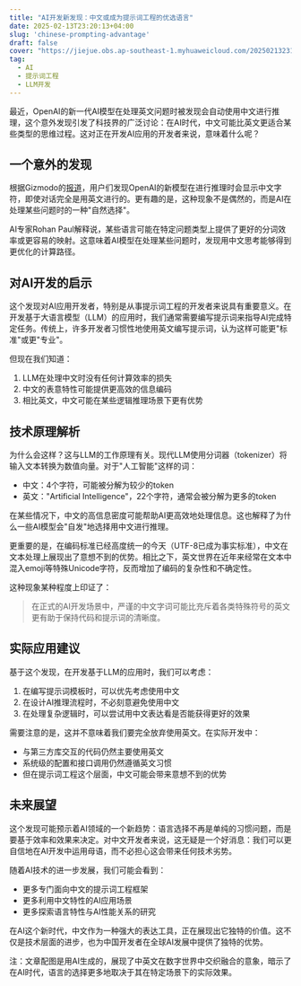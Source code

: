 ```yaml
---
title: "AI开发新发现：中文或成为提示词工程的优选语言"
date: 2025-02-13T23:20:13+04:00
slug: 'chinese-prompting-advantage'
draft: false
cover: "https://jiejue.obs.ap-southeast-1.myhuaweicloud.com/20250213231817670.webp"
tag:
  - AI
  - 提示词工程
  - LLM开发
---
```


最近，OpenAI的新一代AI模型在处理英文问题时被发现会自动使用中文进行推理，这个意外发现引发了科技界的广泛讨论：在AI时代，中文可能比英文更适合某些类型的思维过程。这对正在开发AI应用的开发者来说，意味着什么呢？

<!--more-->

## 一个意外的发现

根据Gizmodo的[报道](https://gizmodo.com/why-does-chatgpts-algorithm-think-in-chinese-2000550311)，用户们发现OpenAI的新模型在进行推理时会显示中文字符，即使对话完全是用英文进行的。更有趣的是，这种现象不是偶然的，而是AI在处理某些问题时的一种"自然选择"。

AI专家Rohan Paul解释说，某些语言可能在特定问题类型上提供了更好的分词效率或更容易的映射。这意味着AI模型在处理某些问题时，发现用中文思考能够得到更优化的计算路径。

## 对AI开发的启示

这个发现对AI应用开发者，特别是从事提示词工程的开发者来说具有重要意义。在开发基于大语言模型（LLM）的应用时，我们通常需要编写提示词来指导AI完成特定任务。传统上，许多开发者习惯性地使用英文编写提示词，认为这样可能更"标准"或更"专业"。

但现在我们知道：

1. LLM在处理中文时没有任何计算效率的损失
2. 中文的表意特性可能提供更高效的信息编码
3. 相比英文，中文可能在某些逻辑推理场景下更有优势

## 技术原理解析

为什么会这样？这与LLM的工作原理有关。现代LLM使用分词器（tokenizer）将输入文本转换为数值向量。对于"人工智能"这样的词：
- 中文：4个字符，可能被分解为较少的token
- 英文："Artificial Intelligence"，22个字符，通常会被分解为更多的token

在某些情况下，中文的高信息密度可能帮助AI更高效地处理信息。这也解释了为什么一些AI模型会"自发"地选择用中文进行推理。

更重要的是，在编码标准已经高度统一的今天（UTF-8已成为事实标准），中文在文本处理上展现出了意想不到的优势。相比之下，英文世界在近年来经常在文本中混入emoji等特殊Unicode字符，反而增加了编码的复杂性和不确定性。

这种现象某种程度上印证了：

> 在正式的AI开发场景中，严谨的中文字词可能比充斥着各类特殊符号的英文更有助于保持代码和提示词的清晰度。

## 实际应用建议

基于这个发现，在开发基于LLM的应用时，我们可以考虑：

1. 在编写提示词模板时，可以优先考虑使用中文
2. 在设计AI推理流程时，不必刻意避免使用中文
3. 在处理复杂逻辑时，可以尝试用中文表达看是否能获得更好的效果

需要注意的是，这并不意味着我们要完全放弃使用英文。在实际开发中：
- 与第三方库交互的代码仍然主要使用英文
- 系统级的配置和接口调用仍然遵循英文习惯
- 但在提示词工程这个层面，中文可能会带来意想不到的优势

## 未来展望

这个发现可能预示着AI领域的一个新趋势：语言选择不再是单纯的习惯问题，而是要基于效率和效果来决定。对中文开发者来说，这无疑是一个好消息：我们可以更自信地在AI开发中运用母语，而不必担心这会带来任何技术劣势。

随着AI技术的进一步发展，我们可能会看到：
- 更多专门面向中文的提示词工程框架
- 更多利用中文特性的AI应用场景
- 更多探索语言特性与AI性能关系的研究

在AI这个新时代，中文作为一种强大的表达工具，正在展现出它独特的价值。这不仅是技术层面的进步，也为中国开发者在全球AI发展中提供了独特的优势。

注：文章配图是用AI生成的，展现了中英文在数字世界中交织融合的意象，暗示了在AI时代，语言的选择更多地取决于其在特定场景下的实际效果。

